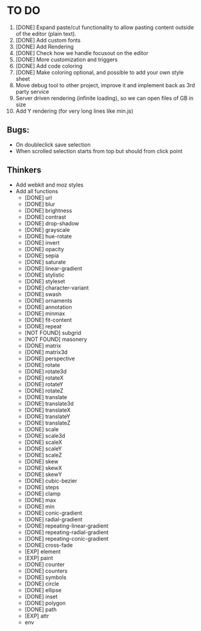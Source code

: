 # TO DO

1. [DONE] Expand paste/cut functionality to allow pasting content outside of the editor (plain text).
2. [DONE] Add custom fonts
3. [DONE] Add Rendering
4. [DONE] Check how we handle focusout on the editor
5. [DONE] More customization and triggers
6. [DONE] Add code coloring
7. [DONE] Make coloring optional, and possible to add your own style sheet
8. Move debug tool to other project, improve it and implement back as 3rd party service
9. Server driven rendering (infinite loading), so we can open files of GB in size
10. Add Y rendering (for very long lines like min.js)


## Bugs:

- On doubleclick save selection
- When scrolled selection starts from top but should from click point

## Thinkers

- Add webkit and moz styles
- Add all functions
  - [DONE] url
  - [DONE] blur
  - [DONE] brightness
  - [DONE] contrast
  - [DONE] drop-shadow
  - [DONE] grayscale
  - [DONE] hue-rotate
  - [DONE] invert
  - [DONE] opacity
  - [DONE] sepia
  - [DONE] saturate
  - [DONE] linear-gradient
  - [DONE] stylistic
  - [DONE] styleset
  - [DONE] character-variant
  - [DONE] swash
  - [DONE] ornaments
  - [DONE] annotation
  - [DONE] minmax
  - [DONE] fit-content
  - [DONE] repeat
  - [NOT FOUND] subgrid
  - [NOT FOUND] masonery
  - [DONE] matrix
  - [DONE] matrix3d
  - [DONE] perspective
  - [DONE] rotate
  - [DONE] rotate3d
  - [DONE] rotateX
  - [DONE] rotateY
  - [DONE] rotateZ
  - [DONE] translate
  - [DONE] translate3d
  - [DONE] translateX
  - [DONE] translateY
  - [DONE] translateZ
  - [DONE] scale
  - [DONE] scale3d
  - [DONE] scaleX
  - [DONE] scaleY
  - [DONE] scaleZ
  - [DONE] skew
  - [DONE] skewX
  - [DONE] skewY
  - [DONE] cubic-bezier
  - [DONE] steps
  - [DONE] clamp
  - [DONE] max
  - [DONE] min
  - [DONE] conic-gradient
  - [DONE] radial-gradient
  - [DONE] repeating-linear-gradient
  - [DONE] repeating-radial-gradient
  - [DONE] repeating-conic-gradient
  - [DONE] cross-fade
  - [EXP] element
  - [EXP] paint
  - [DONE] counter
  - [DONE] counters
  - [DONE] symbols
  - [DONE] circle
  - [DONE] ellipse
  - [DONE] inset
  - [DONE] polygon
  - [DONE] path
  - [EXP] attr
  - env
